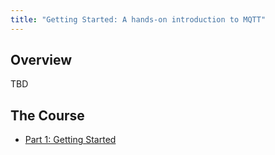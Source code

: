 ```yaml
---
title: "Getting Started: A hands-on introduction to MQTT"
--- 
```


## Overview

TBD

## The Course


* [Part 1: Getting Started](./getting_started.md)